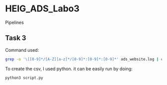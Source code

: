 # HEIG_ADS_Labo3

Pipelines



## Task 3

Command used: 

```bash
grep -o '\[[0-9]*/[A-Z][a-z]*/[0-9]*:[0-9]*:[0-9]*' ads_website.log | cut -d'/' -f1-2 | sort | uniq -c | tr -d  '[' | sed -e 's/^ *//;s/ /,/'> accesses.csv
```

To create the csv, I used python. it can be easily run by doing:

```bash
python3 script.py
```
